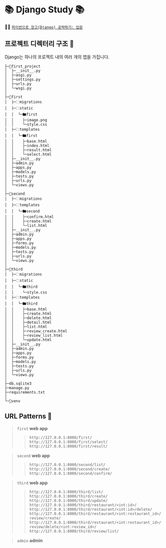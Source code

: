 📚 __Django Study__ 📚
=========================
👩‍🏫 [`파이썬으로 장고(Django) 공략하기: 입문`](https://www.inflearn.com/course/django-course/) <br/>

## __프로젝트 디렉터리 구조__ 📖<br/>
Django는 하나의 프로젝트 내의 여러 개의 앱을 가집니다.<br/>
```
├─📁first_project
│  ├─__init__.py
│  ├─asgi.py
│  ├─settings.py
│  ├─urls.py
│  └─wsgi.py
│
├─📁first
│  ├─🗀migrations
│  ├─🗀static
│  │  └─🖿first
│  │    ├─image.png
│  │    └─style.css
│  ├─🗀templates
│  │  └─🖿first
│  │    ├─base.html
│  │    ├─index.html
│  │    ├─result.html
│  │    └─select.html
│  ├─__init__.py
│  ├─admin.py
│  ├─apps.py
│  ├─models.py
│  ├─tests.py
│  ├─urls.py
│  └─views.py
│
├─📁second
│  ├─🗀migrations
│  ├─🗀templates
│  │  └─🖿second
│  │    ├─confirm.html
│  │    ├─create.html
│  │    └─list.html
│  ├─__init__.py
│  ├─admin.py
│  ├─apps.py
│  ├─forms.py
│  ├─models.py
│  ├─tests.py
│  ├─urls.py
│  └─views.py
│
├─📁third
│  ├─🗀migrations
│  ├─🗀static
│  │  └─🖿third
│  │    └─style.css
│  ├─🗀templates
│  │  └─🖿third
│  │    ├─base.html
│  │    ├─create.html
│  │    ├─delete.html
│  │    ├─detail.html
│  │    ├─list.html
│  │    ├─review_create.html
│  │    ├─review_list.html
│  │    └─update.html
│  ├─__init__.py
│  ├─admin.py
│  ├─apps.py
│  ├─forms.py
│  ├─models.py
│  ├─tests.py
│  ├─urls.py
│  └─views.py
│
├─db.sqlite3
├─manage.py
├─requirements.txt
│
└─📁venv
```

## __URL Patterns__ 📖<br/>
> `first` __web app__ <br/>
> > `http://127.0.0.1:8000/first/`<br/>
> > `http://127.0.0.1:8000/first/select/`<br/>
> > `http://127.0.0.1:8000/first/result/`<br/>

> `second` __web app__ <br/>
> > `http://127.0.0.1:8000/second/list/`<br/>
> > `http://127.0.0.1:8000/second/create/`<br/>
> > `http://127.0.0.1:8000/second/confirm/`<br/>

> `third` __web app__ <br/>
> > `http://127.0.0.1:8000/third/list/`<br/>
> > `http://127.0.0.1:8000/third/create/`<br/>
> > `http://127.0.0.1:8000/third/update/`<br/>
> > `http://127.0.0.1:8000/third/restaurant/<int:id>/`<br/>
> > `http://127.0.0.1:8000/third/restaurant/<int:id>/delete/`<br/>
> > `http://127.0.0.1:8000/third/restaurant/<int:restaurant_id>/review/create/`<br/>
> > `http://127.0.0.1:8000/third/restaurant/<int:restaurant_id>/review/delete/<int:review_id>/`<br/>
> > `http://127.0.0.1:8000/third/review/list/`<br/>

> `admin` __admin__ <br/>
